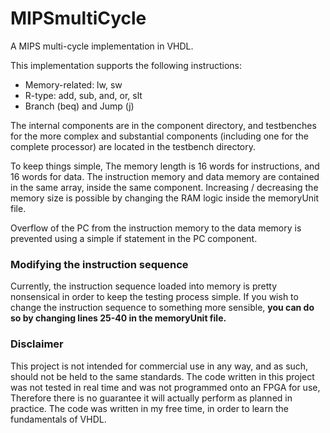 # MIPSmultiCycle
A MIPS multi-cycle implementation in VHDL.

This implementation supports the following instructions:
  * Memory-related: lw, sw
  * R-type: add, sub, and, or, slt
  * Branch (beq) and Jump (j)

The internal components are in the component directory, and testbenches for the more complex and substantial components (including one for the complete processor) are located in the testbench directory.

To keep things simple, The memory length is 16 words for instructions, and 16 words for data.
The instruction memory and data memory are contained in the same array, inside the same component.
Increasing / decreasing the memory size is possible by changing the RAM logic inside the memoryUnit file.

Overflow of the PC from the instruction memory to the data memory is prevented using a simple if statement in the PC component.

### Modifying the instruction sequence
Currently, the instruction sequence loaded into memory is pretty nonsensical in order to keep the testing process simple. If you wish to change the instruction sequence to something more sensible, **you can do so by changing lines 25-40 in the memoryUnit file.** 

### Disclaimer
This project is not intended for commercial use in any way, and as such, should not be held to the same standards. The code written in this project was not tested in real time and was not programmed onto an FPGA for use, Therefore there is no guarantee it will actually perform as planned in practice. The code was written in my free time, in order to learn the fundamentals of VHDL.
